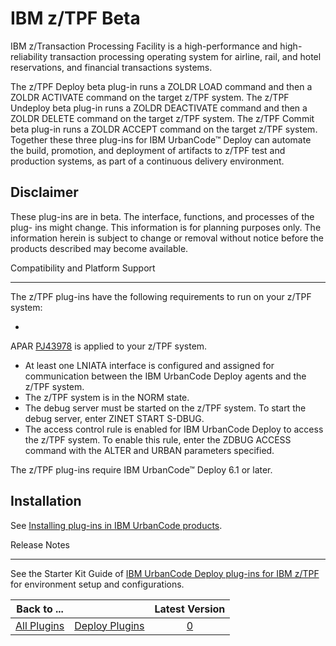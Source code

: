 
IBM z/TPF Beta
==============


IBM z/Transaction Processing Facility is a high-performance and high-reliability transaction processing operating system
 for airline, rail, and hotel reservations, and financial transactions systems.


The z/TPF Deploy beta plug-in runs a 
ZOLDR LOAD command and then a ZOLDR ACTIVATE command on the target z/TPF system. The z/TPF Undeploy beta plug-in runs a 
ZOLDR DEACTIVATE command and then a ZOLDR DELETE command on the target z/TPF system. The z/TPF Commit beta plug-in runs 
a ZOLDR ACCEPT command on the target z/TPF system. Together these three plug-ins for IBM UrbanCode™ Deploy can automate 
the build, promotion, and deployment of artifacts to z/TPF test and production systems, as part of a continuous delivery
 environment.


Disclaimer
----------


These plug-ins are in beta. The interface, functions, and processes of the plug-
ins might change. This information is for planning purposes only. The information herein is subject to change or removal
 without notice before the products described may become available.


Compatibility and Platform Support

----------------------------------


The z/TPF plug-ins have the following requirements to run on your z/TPF system:


*
 APAR [PJ43978](http://www-01.ibm.com/support/docview.wss?uid=swg1PJ43978) is applied to your z/TPF system.
* At least 
one LNIATA interface is configured and assigned for communication between the IBM UrbanCode Deploy agents and the z/TPF 
system.
* The z/TPF system is in the NORM state.
* The debug server must be started on the z/TPF system. To start the 
debug server, enter ZINET START S-DBUG.
* The access control rule is enabled for IBM UrbanCode Deploy to access the 
z/TPF system. To enable this rule, enter the ZDBUG ACCESS command with the ALTER and URBAN parameters specified.


The 
z/TPF plug-ins require IBM UrbanCode™ Deploy 6.1 or later.


Installation
------------


See [Installing plug-ins in IBM
 UrbanCode products](https://www.urbancode.com/resource/installing-plug-ins-in-urbancode-products/).


Release Notes

-------------


See the Starter Kit Guide of [IBM UrbanCode Deploy plug-ins for IBM 
z/TPF](http://www-01.ibm.com/support/docview.wss?uid=swg24042652) for environment setup and configurations.




|Back to ...||Latest Version|
| :---: | :---: | :---: |
|[All Plugins](../../index.md)|[Deploy Plugins](../README.md)|[0]()|
